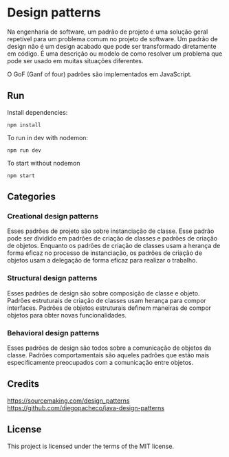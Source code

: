 # Design patterns

Na engenharia de software, um padrão de projeto é uma solução geral repetível para um problema comum no projeto de software. Um padrão de design não é um design acabado que pode ser transformado diretamente em código. É uma descrição ou modelo de como resolver um problema que pode ser usado em muitas situações diferentes.

O GoF (Ganf of four) padrões são implementados em JavaScript.

## Run

Install dependencies:

```
npm install
```

To run in dev with nodemon:

```
npm run dev
```

To start without nodemon
```
npm start
```

## Categories

### Creational design patterns

Esses padrões de projeto são sobre instanciação de classe. Esse padrão pode ser dividido em padrões de criação de classes e padrões de criação de objetos. Enquanto os padrões de criação de classes usam a herança de forma eficaz no processo de instanciação, os padrões de criação de objetos usam a delegação de forma eficaz para realizar o trabalho.

### Structural design patterns

Esses padrões de design são sobre composição de classe e objeto. Padrões estruturais de criação de classes usam herança para compor interfaces. Padrões de objetos estruturais definem maneiras de compor objetos para obter novas funcionalidades.


### Behavioral design patterns

Esses padrões de design são todos sobre a comunicação de objetos da classe. Padrões comportamentais são aqueles padrões que estão mais especificamente preocupados com a comunicação entre objetos.

## Credits

https://sourcemaking.com/design_patterns
https://github.com/diegopacheco/java-design-patterns

## License

This project is licensed under the terms of the MIT license.
